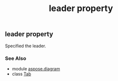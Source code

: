 ﻿---
title: leader property
second_title: Aspose.Diagram for Python via .NET API References
description: 
type: docs
weight: 60
url: /python-net/aspose.diagram/tab/leader/
is_root: false
---

## leader property


Specified the leader.

### See Also
* module [aspose.diagram](../../)
* class [Tab](/diagram/python-net/aspose.diagram/tab)

